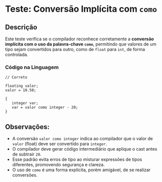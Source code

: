  # Teste: Conversão Implícita com `como`

 ## Descrição

 Este teste verifica se o compilador reconhece corretamente a **conversão implícita com o uso da palavra-chave `como`**, permitindo que valores de um tipo sejam convertidos para outro, como de `float` para `int`, de forma controlada.

 ### Código na Linguagem

 ```
 // Correto

 floating valor;
 valor = 10.50;

 {
 	integer var;
 	var = valor como integer - 20;
 }
 ```

 ## Observações:

 - A conversão `valor como integer` indica ao compilador que o valor de `valor` (float) deve ser convertido para `integer`.
 - O compilador deve gerar código intermediário que aplique o cast antes de subtrair `20`.
 - Esse padrão evita erros de tipo ao misturar expressões de tipos diferentes, promovendo segurança e clareza.
 - O uso de `como` é uma forma explícita, porém amigável, de se realizar conversões.
